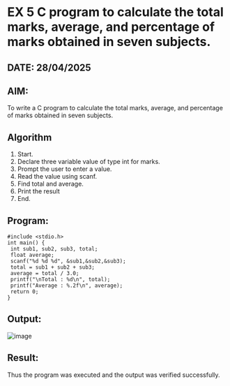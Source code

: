 # EX 5 C program to calculate the total marks, average, and percentage of marks obtained in seven subjects.
## DATE: 28/04/2025
## AIM:
To write a C program to calculate the total marks, average, and percentage of marks obtained in seven subjects.

## Algorithm
1. Start.
2. Declare three variable value of type int for marks.
3. Prompt the user to enter a value.
4. Read the value using scanf.
5. Find total and average.
6. Print the result
7. End.   

## Program:
```
#include <stdio.h>
int main() {
 int sub1, sub2, sub3, total;
 float average;
 scanf("%d %d %d", &sub1,&sub2,&sub3);
 total = sub1 + sub2 + sub3;
 average = total / 3.0;
 printf("\nTotal : %d\n", total);
 printf("Average : %.2f\n", average);
 return 0;
}
```

## Output:

![image](https://github.com/user-attachments/assets/05fd8d41-dd49-4081-a566-69435da8c991)


## Result:
Thus the program was executed and the output was verified successfully.
